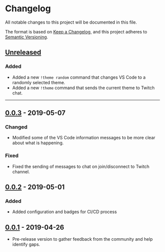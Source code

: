 # Changelog

All notable changes to this project will be documented in this file.

The format is based on [Keep a Changelog](https://keepachangelog.com/en/1.0.0/),
and this project adheres to [Semantic Versioning](https://semver.org/spec/v2.0.0.html).

## [Unreleased]

### Added

- Added a new `!theme random` command that changes VS Code to a randomly selected theme.
- Added a new `!theme` command that sends the current theme to Twitch chat.

---

## [0.0.3] - 2019-05-07

### Changed

- Modified some of the VS Code information messages to be more clear about what is happening.

### Fixed

- Fixed the sending of messages to chat on join/disconnect to Twitch channel.


## [0.0.2] - 2019-05-01

### Added

- Added configuration and badges for CI/CD process


## [0.0.1] - 2019-04-26

- Pre-release version to gather feedback from the community and help identify gaps.

[Unreleased]: https://github.com/michaeljolley/vscode-twitch-themer/compare/0.0.3...HEAD
[0.0.3]: https://github.com/michaeljolley/vscode-twitch-themer/compare/0.0.2...0.0.3
[0.0.2]: https://github.com/michaeljolley/vscode-twitch-themer/compare/0.0.1...0.0.2
[0.0.1]: https://github.com/michaeljolley/vscode-twitch-themer/compare/3239c8e...0.0.1
